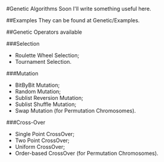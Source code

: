 #Genetic Algorithms
Soon I'll write something useful here.

##Examples
They can be found at Genetic/Examples.

##Genetic Operators available

###Selection
- Roulette Wheel Selection;
- Tournament Selection.

###Mutation
- BitByBit Mutation;
- Random Mutation;
- Sublist Reversion Mutation;
- Sublist Shuffle Mutation;
- Swap Mutation (for Permutation Chromosomes).

###Cross-Over
- Single Point CrossOver;
- Two Point CrossOver;
- Uniform CrossOver;
- Order-based CrossOver (for Permutation Chromosomes).
